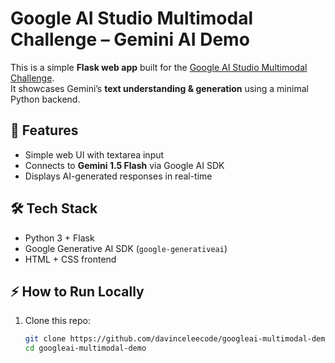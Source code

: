 # Google AI Studio Multimodal Challenge – Gemini AI Demo

This is a simple **Flask web app** built for the [Google AI Studio Multimodal Challenge](https://aistudio.google.com/).  
It showcases Gemini’s **text understanding & generation** using a minimal Python backend.

## 🚀 Features
- Simple web UI with textarea input  
- Connects to **Gemini 1.5 Flash** via Google AI SDK  
- Displays AI-generated responses in real-time  

## 🛠️ Tech Stack
- Python 3 + Flask  
- Google Generative AI SDK (`google-generativeai`)  
- HTML + CSS frontend  

## ⚡ How to Run Locally
1. Clone this repo:
   ```bash
   git clone https://github.com/davinceleecode/googleai-multimodal-demo.git
   cd googleai-multimodal-demo

